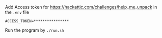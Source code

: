 Add Access token for https://hackattic.com/challenges/help_me_unpack in the `.env` file 
```
ACCESS_TOKEN=****************
```

Run the program by `./run.sh`
